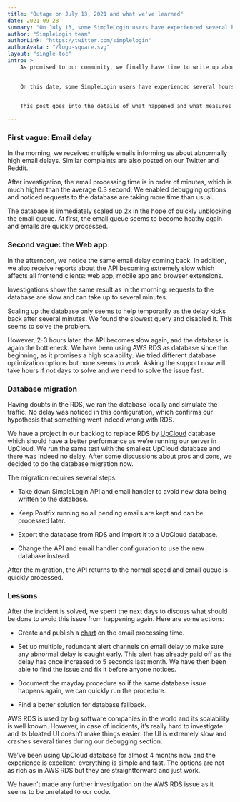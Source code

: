```yaml
---
title: "Outage on July 13, 2021 and what we've learned"
date: 2021-09-28
summary: "On July 13, some SimpleLogin users have experienced several hours of email delay. No emails were lost during this time. This post goes into the details of what happened and what measures we take to prevent this incident from happening again."
author: "SimpleLogin team"
authorLink: "https://twitter.com/simplelogin"
authorAvatar: "/logo-square.svg"
layout: "single-toc"
intro: >
    As promised to our community, we finally have time to write up about the outage on July 13, 2021. 

    
    On this date, some SimpleLogin users have experienced several hours of email delay. No emails were lost during this time. 

    
    This post goes into the details of what happened and what measures we take to prevent this incident from happening again.

---
```


### First vague: Email delay

In the morning, we received multiple emails informing us about abnormally high email delays. Similar complaints are also posted on our Twitter and Reddit.

After investigation, the email processing time is in order of minutes, which is much higher than the average 0.3 second. We enabled debugging options and noticed requests to the database are taking more time than usual.

The database is immediately scaled up 2x in the hope of quickly unblocking the email queue. At first, the email queue seems to become heathy again and emails are quickly processed.

### Second vague: the Web app

In the afternoon, we notice the same email delay coming back. In addition, we also receive reports about the API becoming extremely slow which affects all frontend clients: web app, mobile app and browser extensions.

Investigations show the same result as in the morning: requests to the database are slow and can take up to several minutes.

Scaling up the database only seems to help temporarily as the delay kicks back after several minutes. We found the slowest query and disabled it. This seems to solve the problem.

However, 2-3 hours later, the API becomes slow again, and the database is again the bottleneck. We have been using AWS RDS as database since the beginning, as it promises a high scalability. We tried different database optimization options but none seems to work. Asking the support now will take hours if not days to solve and we need to solve the issue fast.

### Database migration

Having doubts in the RDS, we ran the database locally and simulate the traffic. No delay was noticed in this configuration, which confirms our hypothesis that something went indeed wrong with RDS.

We have a project in our backlog to replace RDS by [UpCloud](https://upcloud.com/) database which should have a better performance as we’re running our server in UpCloud. We run the same test with the smallest UpCloud database and there was indeed no delay. After some discussions about pros and cons, we decided to do the database migration now.

The migration requires several steps:

- Take down SimpleLogin API and email handler to avoid new data being written to the database.

- Keep Postfix running so all pending emails are kept and can be processed later.

- Export the database from RDS and import it to a UpCloud database.

- Change the API and email handler configuration to use the new database instead.

After the migration, the API returns to the normal speed and email queue is quickly processed.

### Lessons

After the incident is solved, we spent the next days to discuss what should be done to avoid this issue from happening again. Here are some actions:

- Create and publish a [chart](https://chart-embed.service.eu.newrelic.com/herald/4543cfed-08a2-423c-abae-6f1d34de3673?height=600px&timepicker=true) on the email processing time.

- Set up multiple, redundant alert channels on email delay to make sure any abnormal delay is caught early. This alert has already paid off as the delay has once increased to 5 seconds last month. We have then been able to find the issue and fix it before anyone notices.

- Document the mayday procedure so if the same database issue happens again, we can quickly run the procedure.

- Find a better solution for database fallback.

AWS RDS is used by big software companies in the world and its scalability is well known. However, in case of incidents, it’s really hard to investigate and its bloated UI doesn’t make things easier: the UI is extremely slow and crashes several times during our debugging section.

We’ve been using UpCloud database for almost 4 months now and the experience is excellent: everything is simple and fast. The options are not as rich as in AWS RDS but they are straightforward and just work.

We haven’t made any further investigation on the AWS RDS issue as it seems to be unrelated to our code.

